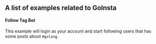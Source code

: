 ## A list of examples related to GoInsta

#### Follow Tag Bot

This example will login as your account and start following users that has some posts about `#golang`.